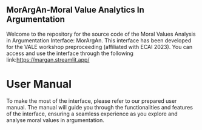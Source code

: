 ## MorArgAn-Moral Value Analytics In Argumentation
Welcome to the repository for the source code of the Moral Values Analysis in Argumentation Interface: MorArgAn. This interface has been developed for the VALE workshop preproceeding (affiliated with ECAI 2023). You can access and use the interface through the following link:https://margan.streamlit.app/

# User Manual
To make the most of the interface, please refer to our prepared user manual. The manual will guide you through the functionalities and features of the interface, ensuring a seamless experience as you explore and analyse moral values in argumentation.
